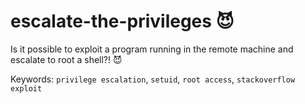 # escalate-the-privileges 😈
Is it possible to exploit a program running in the remote machine and escalate to root a shell?! 😈

Keywords: `privilege escalation`, `setuid`, `root access`, `stackoverflow exploit` 